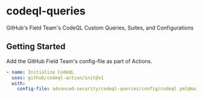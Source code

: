 # codeql-queries
GitHub's Field Team's CodeQL Custom Queries, Suites, and Configurations

## Getting Started

Add the GitHub Field Team's config-file as part of Actions.

```yaml
- name: Initialize CodeQL
  uses: github/codeql-action/init@v1
  with:
    config-file: advanced-security/codeql-queries/config/codeql.yml@main
```
